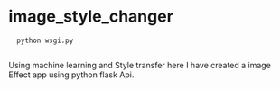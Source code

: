 # image_style_changer

```
  python wsgi.py
  
```

Using machine learning and Style transfer here I have created a image Effect app using python flask Api.
